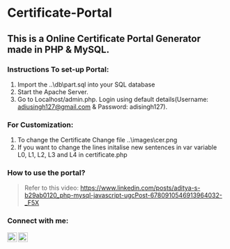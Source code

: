 # Certificate-Portal

## This is a Online Certificate Portal Generator made in PHP & MySQL.

### Instructions To set-up Portal:
1. Import the ..\db\part.sql into your SQL database
2. Start the Apache Server.
3. Go to Localhost/admin.php. Login using default details(Username: adiusingh127@gmail.com & Password: adisingh127).

### For Customization:
1. To change the Certificate Change file ..\images\cer.png
2. If you want to change the lines initalise new sentences in var variable L0, L1, L2, L3 and L4 in certificate.php 

### How to use the portal?
> Refer to this video: https://www.linkedin.com/posts/aditya-s-b29ab0120_php-mysql-javascript-ugcPost-6780910546913964032-_F5X

### Connect with me:
[<img align="left" alt="codeSTACKr | LinkedIn" width="22px" src="https://cdn.jsdelivr.net/npm/simple-icons@v3/icons/linkedin.svg" />][linkedin]
[<img align="left" alt="codeSTACKr | Instagram" width="22px" src="https://cdn.jsdelivr.net/npm/simple-icons@v3/icons/instagram.svg" />][instagram]
<br />



[instagram]: https://www.instagram.com/adi_baba.exe/
[linkedin]: linkedin.com/in/aditya-s-b29ab0120/

